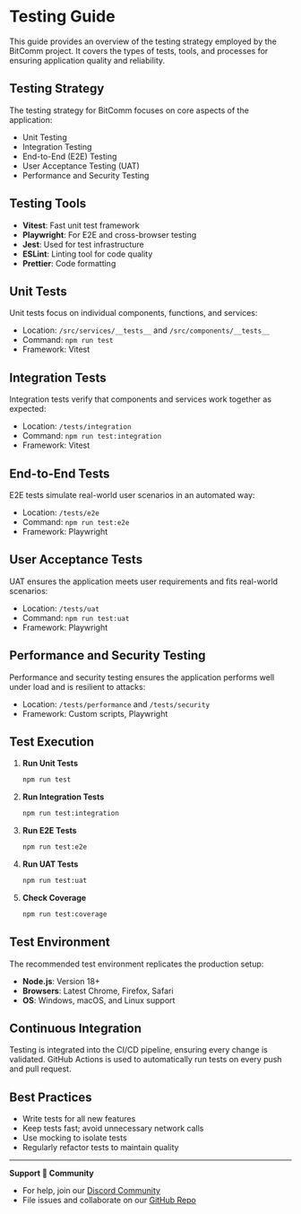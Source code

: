 # Testing Guide

This guide provides an overview of the testing strategy employed by the BitComm project. It covers the types of tests, tools, and processes for ensuring application quality and reliability.

## Testing Strategy

The testing strategy for BitComm focuses on core aspects of the application:

- Unit Testing
- Integration Testing
- End-to-End (E2E) Testing
- User Acceptance Testing (UAT)
- Performance and Security Testing

## Testing Tools

- **Vitest**: Fast unit test framework
- **Playwright**: For E2E and cross-browser testing
- **Jest**: Used for test infrastructure
- **ESLint**: Linting tool for code quality
- **Prettier**: Code formatting

## Unit Tests

Unit tests focus on individual components, functions, and services:
- Location: `/src/services/__tests__` and `/src/components/__tests__`
- Command: `npm run test`
- Framework: Vitest

## Integration Tests

Integration tests verify that components and services work together as expected:
- Location: `/tests/integration`
- Command: `npm run test:integration`
- Framework: Vitest

## End-to-End Tests

E2E tests simulate real-world user scenarios in an automated way:
- Location: `/tests/e2e`
- Command: `npm run test:e2e`
- Framework: Playwright

## User Acceptance Tests

UAT ensures the application meets user requirements and fits real-world scenarios:
- Location: `/tests/uat`
- Command: `npm run test:uat`
- Framework: Playwright

## Performance and Security Testing

Performance and security testing ensures the application performs well under load and is resilient to attacks:
- Location: `/tests/performance` and `/tests/security`
- Framework: Custom scripts, Playwright

## Test Execution

1. **Run Unit Tests**
   ```bash
   npm run test
   ```

2. **Run Integration Tests**
   ```bash
   npm run test:integration
   ```

3. **Run E2E Tests**
   ```bash
   npm run test:e2e
   ```

4. **Run UAT Tests**
   ```bash
   npm run test:uat
   ```

5. **Check Coverage**
   ```bash
   npm run test:coverage
   ```

## Test Environment

The recommended test environment replicates the production setup:
- **Node.js**: Version 18+
- **Browsers**: Latest Chrome, Firefox, Safari
- **OS**: Windows, macOS, and Linux support

## Continuous Integration

Testing is integrated into the CI/CD pipeline, ensuring every change is validated. GitHub Actions is used to automatically run tests on every push and pull request.

## Best Practices

- Write tests for all new features
- Keep tests fast; avoid unnecessary network calls
- Use mocking to isolate tests
- Regularly refactor tests to maintain quality

---

**Support  Community**
- For help, join our [Discord Community](https://discord.gg/bitcomm)
- File issues and collaborate on our [GitHub Repo](https://github.com/bitcomm/bitcomm/issues)
